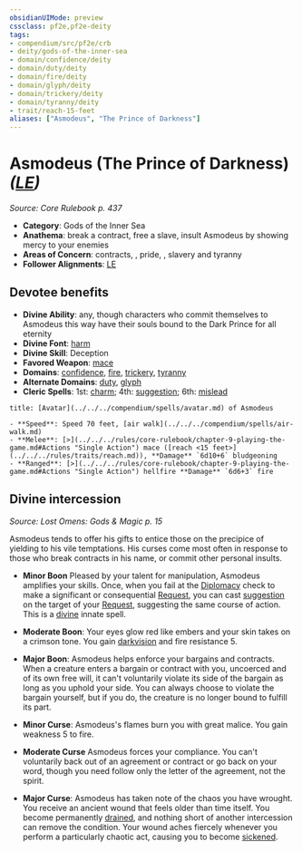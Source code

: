```yaml
---
obsidianUIMode: preview
cssclass: pf2e,pf2e-deity
tags:
- compendium/src/pf2e/crb
- deity/gods-of-the-inner-sea
- domain/confidence/deity
- domain/duty/deity
- domain/fire/deity
- domain/glyph/deity
- domain/trickery/deity
- domain/tyranny/deity
- trait/reach-15-feet
aliases: ["Asmodeus", "The Prince of Darkness"]
---
```

# Asmodeus (The Prince of Darkness) *([LE](../../../rules/traits/lawful-evil-b1.md))*  
*Source: Core Rulebook p. 437*  

- **Category**: Gods of the Inner Sea
- **Anathema**: break a contract, free a slave, insult Asmodeus by showing mercy to your enemies
- **Areas of Concern**: contracts, , pride, , slavery and tyranny
- **Follower Alignments**: [LE](../../../rules/traits/lawful-evil-b1.md)

## Devotee benefits

- **Divine Ability**: any, though characters who commit themselves to Asmodeus this way have their souls bound to the Dark Prince for all eternity
- **Divine Font**: [harm](../../spells/harm.md)
- **Divine Skill**: Deception
- **Favored Weapon**: [mace](../../equipment/items/mace.md)
- **Domains**: [confidence](../domains.md#Confidence), [fire](../domains.md#Fire), [trickery](../domains.md#Trickery), [tyranny](../domains.md#Tyranny)
- **Alternate Domains**: [duty](../domains.md#Duty), [glyph](../domains.md#Glyph)
- **Cleric Spells**: 1st: [charm](../../spells/charm.md); 4th: [suggestion](../../spells/suggestion.md); 6th: [mislead](../../spells/mislead.md)

```ad-embed-avatar
title: [Avatar](../../../compendium/spells/avatar.md) of Asmodeus

- **Speed**: Speed 70 feet, [air walk](../../../compendium/spells/air-walk.md)
- **Melee**: [>](../../../rules/core-rulebook/chapter-9-playing-the-game.md#Actions "Single Action") mace ([reach <15 feet>](../../../rules/traits/reach.md)), **Damage** `6d10+6` bludgeoning
- **Ranged**: [>](../../../rules/core-rulebook/chapter-9-playing-the-game.md#Actions "Single Action") hellfire **Damage** `6d6+3` fire
```

## Divine intercession
*Source: Lost Omens: Gods & Magic p. 15*

Asmodeus tends to offer his gifts to entice those on the precipice of yielding to his vile temptations. His curses come most often in response to those who break contracts in his name, or commit other personal insults.

- **Minor Boon** Pleased by your talent for manipulation, Asmodeus amplifies your skills. Once, when you fail at the [Diplomacy](../../skills.md#Diplomacy) check to make a significant or consequential [Request](../../../rules/actions/request.md), you can cast [suggestion](../../spells/suggestion.md) on the target of your [Request](../../../rules/actions/request.md), suggesting the same course of action. This is a [divine](../../../rules/traits/divine.md) innate spell.
- **Moderate Boon**: Your eyes glow red like embers and your skin takes on a crimson tone. You gain [darkvision](../../../rules/abilities/darkvision.md) and fire resistance 5.
- **Major Boon**: Asmodeus helps enforce your bargains and contracts. When a creature enters a bargain or contract with you, uncoerced and of its own free will, it can't voluntarily violate its side of the bargain as long as you uphold your side. You can always choose to violate the bargain yourself, but if you do, the creature is no longer bound to fulfill its part.

- **Minor Curse**: Asmodeus's flames burn you with great malice. You gain weakness 5 to fire.
- **Moderate Curse** Asmodeus forces your compliance. You can't voluntarily back out of an agreement or contract or go back on your word, though you need follow only the letter of the agreement, not the spirit.
- **Major Curse**: Asmodeus has taken note of the chaos you have wrought. You receive an ancient wound that feels older than time itself. You become permanently [drained](../../../rules/conditions.md#Drained), and nothing short of another intercession can remove the condition. Your wound aches fiercely whenever you perform a particularly chaotic act, causing you to become [sickened](../../../rules/conditions.md#Sickened).
